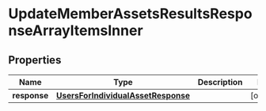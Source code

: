 

# UpdateMemberAssetsResultsResponseArrayItemsInner


## Properties

| Name | Type | Description | Notes |
|------------ | ------------- | ------------- | -------------|
|**response** | [**UsersForIndividualAssetResponse**](UsersForIndividualAssetResponse.md) |  |  [optional] |



